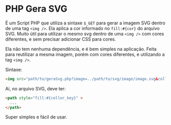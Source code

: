 # PHP Gera SVG
É um Script PHP que utiliza a sintaxe `$_GET` para gerar a imagem SVG dentro de uma tag `<img />`. Ela aplica a cor informado no `fill:#{cor}` do arquivo SVG.
Muito útil para utilizar o mesmo svg dentro de uma `<img />` com cores diferentes, e sem precisar adicionar CSS para cores.

Ela não tem nenhuma dependência, e é bem simples na aplicação. Feita para reutilizar a mesma imagem, porém com cores diferentes, e utilizando a tag `<img />`.

Sintaxe: 

``` HTML 
<img src="path/to/geraSvg.php?image=../path/to/svg/image/image.svg&collor_key=994455" />
```

Aí, no arquivo SVG, deve ter: 
```HTML 
<path style="fill:#{collor_key}" > 
  ...
</path>
```

Super simples e fácil de usar.
